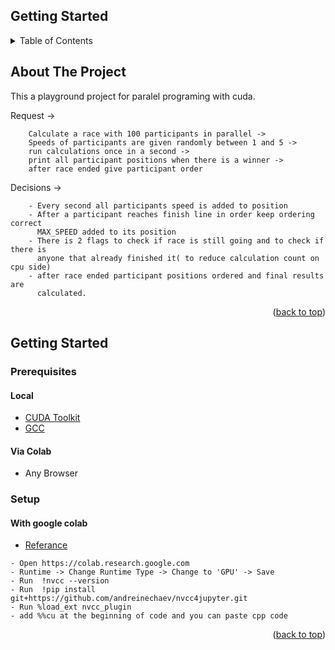 ## Getting Started

<!-- TABLE OF CONTENTS -->
<details>
  <summary>Table of Contents</summary>
  <ol>
    <li>
      <a href="#about-the-project">About The Project</a>
    </li>
    <li>
      <a href="#getting-started">Getting Started</a>
      <ul>
        <li><a href="#prerequisites">Prerequisites</a></li>
        <li><a href="#installation">Installation</a></li>
      </ul>
    </li>
  </ol>
</details>


<!-- ABOUT THE PROJECT -->
## About The Project

This a playground project for paralel programing with cuda.

Request -> 
```
    Calculate a race with 100 participants in parallel -> 
    Speeds of participants are given randomly between 1 and 5 ->
    run calculations once in a second ->
    print all participant positions when there is a winner ->
    after race ended give participant order
```
Decisions ->
```
    - Every second all participants speed is added to position
    - After a participant reaches finish line in order keep ordering correct 
      MAX_SPEED added to its position
    - There is 2 flags to check if race is still going and to check if there is 
      anyone that already finished it( to reduce calculation count on cpu side)
    - after race ended participant positions ordered and final results are 
      calculated.
```
<p align="right">(<a href="#top">back to top</a>)</p>


<!-- GETTING STARTED -->
## Getting Started


### Prerequisites

#### Local
* [CUDA Toolkit](https://developer.nvidia.com/cuda-downloads)
* [GCC](https://gcc.gnu.org/)
#### Via Colab
* Any Browser

### Setup

#### With google colab

- [Referance](https://www.geeksforgeeks.org/how-to-run-cuda-c-c-on-jupyter-notebook-in-google-colaboratory/)
```
- Open https://colab.research.google.com
- Runtime -> Change Runtime Type -> Change to 'GPU' -> Save
- Run  !nvcc --version
- Run  !pip install git+https://github.com/andreinechaev/nvcc4jupyter.git
- Run %load_ext nvcc_plugin
- add %%cu at the beginning of code and you can paste cpp code
```

<p align="right">(<a href="#top">back to top</a>)</p>